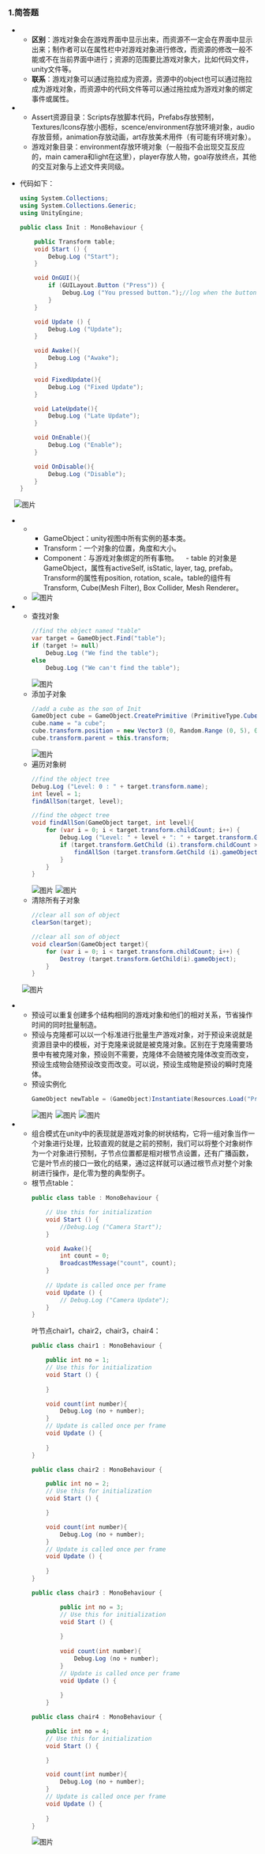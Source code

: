 ### 1.简答题
-
    - **区别**：游戏对象会在游戏界面中显示出来，而资源不一定会在界面中显示出来；制作者可以在属性栏中对游戏对象进行修改，而资源的修改一般不能或不在当前界面中进行；资源的范围要比游戏对象大，比如代码文件，unity文件等。
    - **联系**：游戏对象可以通过拖拉成为资源，资源中的object也可以通过拖拉成为游戏对象，而资源中的代码文件等可以通过拖拉成为游戏对象的绑定事件或属性。
    
-
    - Assert资源目录：Scripts存放脚本代码，Prefabs存放预制，Textures/Icons存放小图标，scence/environment存放环境对象，audio存放音频，animation存放动画，art存放美术用件（有可能有环境对象）。
    - 游戏对象目录：environment存放环境对象（一般指不会出现交互反应的，main camera和light在这里），player存放人物，goal存放终点，其他的交互对象与上述文件夹同级。   
    
- 代码如下：
    ``` C#
    using System.Collections;
    using System.Collections.Generic;
    using UnityEngine;

    public class Init : MonoBehaviour {

    	public Transform table;
    	void Start () {
    		Debug.Log ("Start");
    	}
    
    	void OnGUI(){
    		if (GUILayout.Button ("Press")) {
    			Debug.Log ("You pressed button.");//log when the button is pressed
    		}
    	}
    
    	void Update () {
    		Debug.Log ("Update");
    	}
    
    	void Awake(){
    		Debug.Log ("Awake");
    	}
    
    	void FixedUpdate(){
    		Debug.Log ("Fixed Update");
    	}
    
    	void LateUpdate(){
    		Debug.Log ("Late Update");
    	}
    
    	void OnEnable(){
    		Debug.Log ("Enable");
    	}
    
    	void OnDisable(){
    		Debug.Log ("Disable");
    	}
    }

    ```
    ![图片](https://github.com/lossatsea/homework/blob/master/homework1/pictures/1.png)


- 
    - 
        - GameObject：unity视图中所有实例的基本类。
        - Transform：一个对象的位置，角度和大小。
        - Component：与游戏对象绑定的所有事物。
    - table 的对象是 GameObject，属性有activeSelf, isStatic, layer, tag, prefab。Transform的属性有position, rotation, scale。table的组件有Transform, Cube(Mesh Filter), Box Collider, Mesh Renderer。
    - 
        ![图片](https://github.com/lossatsea/homework/blob/master/homework1/pictures/12.png)

    


-
    - 查找对象
        ``` C#
        //find the object named "table"
    	var target = GameObject.Find("table");
    	if (target != null)
    		Debug.Log ("We find the table");
    	else
    		Debug.Log ("We can't find the table");
        ```
        ![图片](https://github.com/lossatsea/homework/blob/master/homework1/pictures/11.png)
    - 添加子对象
        ```C#
        //add a cube as the son of Init
    	GameObject cube = GameObject.CreatePrimitive (PrimitiveType.Cube);
    	cube.name = "a cube";
    	cube.transform.position = new Vector3 (0, Random.Range (0, 5), 0);
    	cube.transform.parent = this.transform;
        ```
        ![图片](https://github.com/lossatsea/homework/blob/master/homework1/pictures/3.png)
    - 遍历对象树
        ``` C#
        //find the object tree
    	Debug.Log ("Level: 0 : " + target.transform.name);
    	int level = 1;
    	findAllSon(target, level);
        ```
        ``` C#
        //find the obgect tree
    	void findAllSon(GameObject target, int level){
    		for (var i = 0; i < target.transform.childCount; i++) {
    			Debug.Log ("Level: " + level + ": " + target.transform.GetChild(i).name);
    			if (target.transform.GetChild (i).transform.childCount > 0) {
    				findAllSon (target.transform.GetChild (i).gameObject, level + 1);
    			}
    		}
    	}
        ```
        ![图片](https://github.com/lossatsea/homework/blob/master/homework1/pictures/10.png)
        ![图片](https://github.com/lossatsea/homework/blob/master/homework1/pictures/4.png)
    - 清除所有子对象
        ``` c#
        //clear all son of object
    	clearSon(target);
        ```
        ``` C#
        //clear all son of object
    	void clearSon(GameObject target){
    		for (var i = 0; i < target.transform.childCount; i++) {
    			Destroy (target.transform.GetChild(i).gameObject);
    		}
    	}
        ```
        ![图片](https://github.com/lossatsea/homework/blob/master/homework1/pictures/3.png)
        
        
-
    - 预设可以重复创建多个结构相同的游戏对象和他们的相对关系，节省操作时间的同时批量制造。
    - 预设与克隆都可以以一个标准进行批量生产游戏对象，对于预设来说就是资源目录中的模板，对于克隆来说就是被克隆对象。区别在于克隆需要场景中有被克隆对象，预设则不需要，克隆体不会随被克隆体改变而改变，预设生成物会随预设改变而改变。可以说，预设生成物是预设的瞬时克隆体。
    - 预设实例化
        ```C#
        GameObject newTable = (GameObject)Instantiate(Resources.Load("Prefabs/table")); 
        ```
        ![图片](https://github.com/lossatsea/homework/blob/master/homework1/pictures/5.png)
        ![图片](https://github.com/lossatsea/homework/blob/master/homework1/pictures/6.png)
        ![图片](https://github.com/lossatsea/homework/blob/master/homework1/pictures/7.png)
        
        
-
    - 组合模式在unity中的表现就是游戏对象的树状结构，它将一组对象当作一个对象进行处理，比较直观的就是之前的预制，我们可以将整个对象树作为一个对象进行预制，子节点位置都是相对根节点设置，还有广播函数，它是叶节点的接口一致化的结果，通过这样就可以通过根节点对整个对象树进行操作，是化零为整的典型例子。
    - 根节点table：
        ``` C#
        public class table : MonoBehaviour {

        	// Use this for initialization
        	void Start () {
        		//Debug.Log ("Camera Start");
        	}
        
        	void Awake(){
        		int count = 0;
        		BroadcastMessage("count", count);
        	}
        	
        	// Update is called once per frame
        	void Update () {
        		// Debug.Log ("Camera Update");
        	}
        }
        ```
        叶节点chair1，chair2，chair3，chair4：
        ``` C#
        public class chair1 : MonoBehaviour {

        	public int no = 1;
        	// Use this for initialization
        	void Start () {
        		
        	}
        
        	void count(int number){
        		Debug.Log (no + number);
        	}
        	// Update is called once per frame
        	void Update () {
        		
        	}
        }
        ```
        ``` C#
        public class chair2 : MonoBehaviour {

        	public int no = 2;
        	// Use this for initialization
        	void Start () {
        
        	}
        
        	void count(int number){
        		Debug.Log (no + number);
        	}
        	// Update is called once per frame
        	void Update () {
        		
        	}
        }
        ```
        ``` C#
        public class chair3 : MonoBehaviour {

            	public int no = 3;
            	// Use this for initialization
            	void Start () {
            
            	}
            
            	void count(int number){
            		Debug.Log (no + number);
            	}
            	// Update is called once per frame
            	void Update () {
            		
            	}
            }
        ```
        ``` C#
        public class chair4 : MonoBehaviour {

        	public int no = 4;
        	// Use this for initialization
        	void Start () {
        
        	}
        
        	void count(int number){
        		Debug.Log (no + number);
        	}
        	// Update is called once per frame
        	void Update () {
        		
        	}
        }
        ```
        ![图片](https://github.com/lossatsea/homework/blob/master/homework1/pictures/8.png)
    
